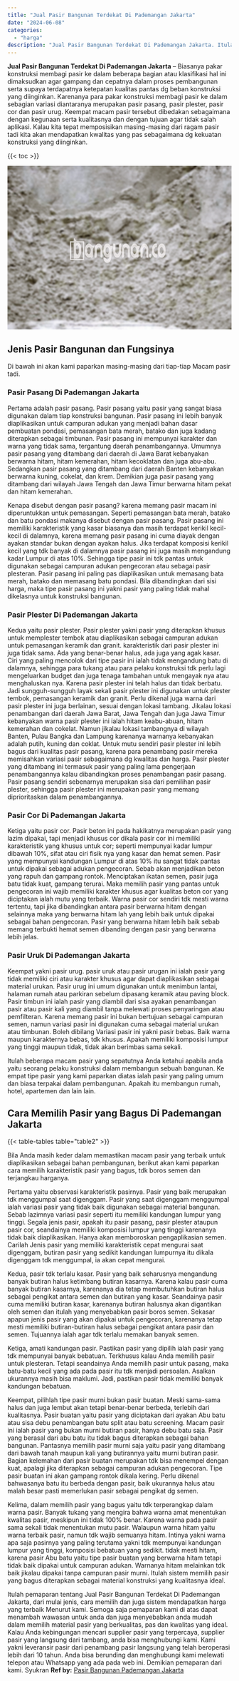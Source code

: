 ```yaml
---
title: "Jual Pasir Bangunan Terdekat Di Pademangan Jakarta"
date: "2024-06-08"
categories: 
  - "harga"
description: "Jual Pasir Bangunan Terdekat Di Pademangan Jakarta. Itulah pemaparan tentang Jual Pasir Bangunan Terdekat Di Pademangan Jakarta, dari mulai jenis, cara memil..."
---
```


**Jual Pasir Bangunan Terdekat Di Pademangan Jakarta** – Biasanya pakar konstruksi membagi pasir ke dalam beberapa bagian atau klasifikasi hal ini dimaksudkan agar gampang dan cepatnya dalam proses pembangunan serta supaya terdapatnya ketepatan kualitas pantas dg beban konstruksi yang diinginkan. Karenanya para pakar konstruksi membagi pasir ke dalam sebagian variasi diantaranya merupakan pasir pasang, pasir plester, pasir cor dan pasir urug. Keempat macam pasir tersebut dibedakan sebagaimana dengan kegunaan serta kualitasnya dan dengan tujuan agar tidak salah aplikasi. Kalau kita tepat memposisikan masing-masing dari ragam pasir tadi kita akan mendapatkan kwalitas yang pas sebagaimana dg kekuatan konstruksi yang diinginkan.

{{< toc >}}

![Jual Pasir Bangunan Terdekat Di Pademangan Jakarta](/images/jual-pasir-bangunan-63.png)

## Jenis Pasir Bangunan dan Fungsinya

Di bawah ini akan kami paparkan masing-masing dari tiap-tiap Macam pasir tadi.

### Pasir Pasang Di Pademangan Jakarta

Pertama adalah pasir pasang. Pasir pasang yaitu pasir yang sangat biasa digunakan dalam tiap konstruksi bangunan. Pasir pasang ini lebih banyak diaplikasikan untuk campuran adukan yang menjadi bahan dasar pembuatan pondasi, pemasangan bata merah, batako dan juga kadang diterapkan sebagai timbunan. Pasir pasang ini mempunyai karakter dan warna yang tidak sama, tergantung daerah penambangannya. Umumnya pasir pasang yang ditambang dari daerah di Jawa Barat kebanyakan berwarna hitam, hitam kemerahan, hitam kecoklatan dan juga abu-abu. Sedangkan pasir pasang yang ditambang dari daerah Banten kebanyakan berwarna kuning, cokelat, dan krem. Demikian juga pasir pasang yang ditambang dari wilayah Jawa Tengah dan Jawa Timur berwarna hitam pekat dan hitam kemerahan.

Kenapa disebut dengan pasir pasang? karena memang pasir macam ini diperuntukkan untuk pemasangan. Seperti pemasangan bata merah, batako dan batu pondasi makanya disebut dengan pasir pasang. Pasir pasang ini memiliki karakteristik yang kasar biasanya dan masih terdapat kerikil kecil-kecil di dalamnya, karena memang pasir pasang ini cuma diayak dengan ayakan standar bukan dengan ayakan halus. Jika terdapat komposisi kerikil kecil yang tdk banyak di dalamnya pasir pasang ini juga masih mengandung kadar Lumpur di atas 10%. Sehingga tipe pasir ini tdk pantas untuk digunakan sebagai campuran adukan pengecoran atau sebagai pasir plesteran. Pasir pasang ini paling pas diaplikasikan untuk memasang bata merah, batako dan memasang batu pondasi. Bila dibandingkan dari sisi harga, maka tipe pasir pasang ini yakni pasir yang paling tidak mahal dikelasnya untuk konstruksi bangunan.

### Pasir Plester Di Pademangan Jakarta

Kedua yaitu pasir plester. Pasir plester yakni pasir yang diterapkan khusus untuk memplester tembok atau diaplikasikan sebagai campuran adukan untuk pemasangan keramik dan granit. karakteristik dari pasir plester ini juga tidak sama. Ada yang benar-benar halus, ada juga yang agak kasar. Ciri yang paling mencolok dari tipe pasir ini ialah tidak mengandung batu di dalamnya, sehingga para tukang atau para pelaku konstruksi tdk perlu lagi mengeluarkan budget dan juga tenaga tambahan untuk mengayak nya atau menghaluskan nya. Karena pasir plester ini telah halus dan tidak berbatu. Jadi sungguh-sungguh layak sekali pasir plester ini digunakan untuk plester tembok, pemasangan keramik dan granit. Perlu dikenal juga warna dari pasir plester ini juga berlainan, sesuai dengan lokasi tambang. Jikalau lokasi penambangan dari daerah Jawa Barat, Jawa Tengah dan juga Jawa Timur kebanyakan warna pasir plester ini ialah hitam keabu-abuan, hitam kemerahan dan cokelat. Namun jikalau lokasi tambangnya di wilayah Banten, Pulau Bangka dan Lampung karenanya warnanya kebanyakan adalah putih, kuning dan coklat. Untuk mutu sendiri pasir plester ini lebih bagus dari kualitas pasir pasang, karena para penambang pasir mereka memisahkan variasi pasir sebagaimana dg kwalitas dan harga. Pasir plester yang ditambang ini termasuk pasir yang paling lama pengerjaan penambangannya kalau dibandingkan proses penambangan pasir pasang. Pasir pasang sendiri sebenarnya merupakan sisa dari pemilihan pasir plester, sehingga pasir plester ini merupakan pasir yang memang diprioritaskan dalam penambangannya.

### Pasir Cor Di Pademangan Jakarta

Ketiga yaitu pasir cor. Pasir beton ini pada hakikatnya merupakan pasir yang lazim dipakai, tapi menjadi khusus cor dikala pasir cor ini memiliki karakteristik yang khusus untuk cor; seperti mempunyai kadar lumpur dibawah 10%, sifat atau ciri fisik nya yang kasar dan hemat semen. Pasir yang mempunyai kandungan Lumpur di atas 10% itu sangat tidak pantas untuk dipakai sebagai adukan pengecoran. Sebab akan menjadikan beton yang rapuh dan gampang rontok. Menciptakan ikatan semen, pasir juga batu tidak kuat, gampang terurai. Maka memilih pasir yang pantas untuk pengecoran ini wajib memiliki karakter khusus agar kualitas beton cor yang diciptakan ialah mutu yang terbaik. Warna pasir cor sendiri tdk mesti warna tertentu, tapi jika dibandingkan antara pasir berwarna hitam dengan selainnya maka yang berwarna hitam lah yang lebih baik untuk dipakai sebagai bahan pengecoran. Pasir yang berwarna hitam lebih baik sebab memang terbukti hemat semen dibanding dengan pasir yang berwarna lebih jelas.

### Pasir Uruk Di Pademangan Jakarta

Keempat yakni pasir urug. pasir uruk atau pasir urugan ini ialah pasir yang tidak memiliki ciri atau karakter khusus agar dapat diaplikasikan sebagai material urukan. Pasir urug ini umum digunakan untuk menimbun lantai, halaman rumah atau parkiran sebelum dipasang keramik atau paving block. Pasir timbun ini ialah pasir yang diambil dari sisa ayakan penambangan pasir atau pasir kali yang diambil tanpa melewati proses penyaringan atau pemfilteran. Karena memang pasir ini bukan bertujuan sebagai campuran semen, namun variasi pasir ini digunakan cuma sebagai material urukan atau timbunan. Boleh dibilang Variasi pasir ini yakni pasir bebas. Baik warna maupun karakternya bebas, tdk khusus. Apakah memiliki komposisi lumpur yang tinggi maupun tidak, tidak akan berimbas sama sekali.

Itulah beberapa macam pasir yang sepatutnya Anda ketahui apabila anda yaitu seorang pelaku konstruksi dalam membangun sebuah bangunan. Ke empat tipe pasir yang kami paparkan diatas ialah pasir yang paling umum dan biasa terpakai dalam pembangunan. Apakah itu membangun rumah, hotel, apartemen dan lain lain.

## Cara Memilih Pasir yang Bagus Di Pademangan Jakarta

{{< table-tables table="table2" >}}

Bila Anda masih keder dalam memastikan macam pasir yang terbaik untuk diaplikasikan sebagai bahan pembangunan, berikut akan kami paparkan cara memilih karakteristik pasir yang bagus, tdk boros semen dan terjangkau harganya.

Pertama yaitu observasi karakteristik pasirnya. Pasir yang baik merupakan tdk menggumpal saat digenggam. Pasir yang saat digenggam menggumpal ialah variasi pasir yang tidak baik digunakan sebagai material bangunan. Sebab lazimnya variasi pasir seperti itu memiliki kandungan lumpur yang tinggi. Segala jenis pasir, apakah itu pasir pasang, pasir plester ataupun pasir cor, seandainya memiliki komposisi lumpur yang tinggi karenanya tidak baik diaplikasikan. Hanya akan memboroskan pengaplikasian semen. Carilah Jenis pasir yang memiliki karakteristik cepat mengurai saat digenggam, butiran pasir yang sedikit kandungan lumpurnya itu dikala digenggam tdk menggumpal, ia akan cepat mengurai.

Kedua, pasir tdk terlalu kasar. Pasir yang baik seharusnya mengandung banyak butiran halus ketimbang butiran kasarnya. Karena kalau pasir cuma banyak butiran kasarnya, karenanya dia tetap membutuhkan butiran halus sebagai pengikat antara semen dan butiran yang kasar. Seandainya pasir cuma memiliki butiran kasar, karenanya butiran halusnya akan digantikan oleh semen dan itulah yang menyebabkan pasir boros semen. Sekasar apapun jenis pasir yang akan dipakai untuk pengecoran, karenanya tetap mesti memiliki butiran-butiran halus sebagai pengikat antara pasir dan semen. Tujuannya ialah agar tdk terlalu memakan banyak semen.

Ketiga, amati kandungan pasir. Pastikan pasir yang dipilih ialah pasir yang tdk mempunyai banyak bebatuan. Terkhusus kalau Anda memilih pasir untuk plesteran. Tetapi seandainya Anda memilih pasir untuk pasang, maka batu-batu kecil yang ada pada pasir itu tdk menjadi persoalan. Asalkan ukurannya masih bisa maklumi. Jadi, pastikan pasir tidak memiliki banyak kandungan bebatuan.

Keempat, pilihlah tipe pasir murni bukan pasir buatan. Meski sama-sama halus dan juga lembut akan tetapi benar-benar berbeda, terlebih dari kualitasnya. Pasir buatan yaitu pasir yang diciptakan dari ayakan Abu batu atau sisa debu penambangan batu split atau batu screening. Macam pasir ini ialah pasir yang bukan murni butiran pasir, hanya debu batu saja. Pasir yang berasal dari abu batu itu tidak bagus diterapkan sebagai bahan bangunan. Pantasnya memilih pasir murni saja yaitu pasir yang ditambang dari bawah tanah maupun kali yang butirannya yaitu murni butiran pasir. Bagian kelemahan dari pasir buatan merupakan tdk bisa menempel dengan kuat, apalagi jika diterapkan sebagai campuran adukan pengecoran. Tipe pasir buatan ini akan gampang rontok dikala kering. Perlu dikenal bahwasanya batu itu berbeda dengan pasir, baik ukurannya halus atau malah besar pasti memerlukan pasir sebagai pengikat dg semen.

Kelima, dalam memilih pasir yang bagus yaitu tdk terperangkap dalam warna pasir. Banyak tukang yang mengira bahwa warna amat menentukan kwalitas pasir, meskipun ini tidak 100% benar. Karena warna pada pasir sama sekali tidak menentukan mutu pasir. Walaupun warna hitam yaitu warna terbaik pasir, namun tdk wajib semuanya hitam. Intinya yakni warna apa saja pasirnya yang paling terutama yakni tdk mempunyai kandungan lumpur yang tinggi, komposisi bebatuan yang sedikit. tidak mesti hitam, karena pasir Abu batu yaitu tipe pasir buatan yang berwarna hitam tetapi tidak baik dipakai untuk campuran adukan. Warnanya hitam melainkan tdk baik jikalau dipakai tanpa campuran pasir murni. Itulah sistem memilih pasir yang bagus diterapkan sebagai material konstruksi yang kualitasnya ideal.

Itulah pemaparan tentang Jual Pasir Bangunan Terdekat Di Pademangan Jakarta, dari mulai jenis, cara memilih dan juga sistem mendapatkan harga yang terbaik Menurut kami. Semoga saja pemaparan kami di atas dapat menambah wawasan untuk anda dan juga menyebabkan anda mudah dalam memilih material pasir yang berkualitas, pas dan kwalitas yang ideal. Kalau Anda kebingungan mencari supplier pasir yang terpercaya, supplier pasir yang langsung dari tambang, anda bisa menghubungi kami. Kami yakni leveransir pasir dari penambang pasir langsung yang telah beroperasi lebih dari 10 tahun. Anda bisa berunding dan menghubungi kami melewati telepon atau Whatsapp yang ada pada web ini. Demikian pemaparan dari kami. Syukran
**Ref by:** [Pasir Bangunan Pademangan Jakarta](https://id.wikipedia.org/wiki/Pasir)
